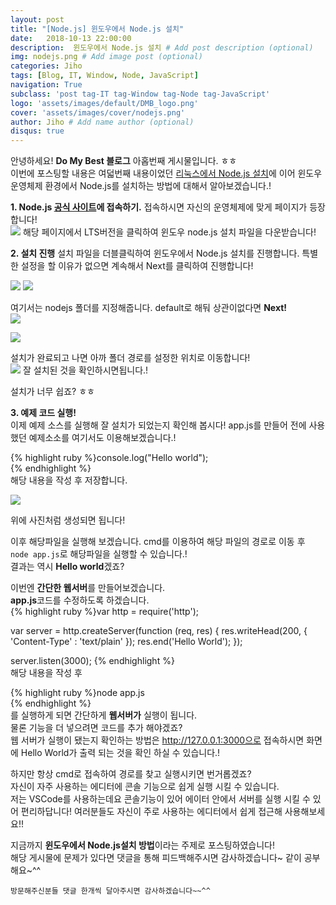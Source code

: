 ```yaml
---
layout: post
title: "[Node.js] 윈도우에서 Node.js 설치"
date:   2018-10-13 22:00:00
description:  윈도우에서 Node.js 설치 # Add post description (optional)
img: nodejs.png # Add image post (optional)
categories: Jiho
tags: [Blog, IT, Window, Node, JavaScript]
navigation: True
subclass: 'post tag-IT tag-Window tag-Node tag-JavaScript'
logo: 'assets/images/default/DMB_logo.png'
cover: 'assets/images/cover/nodejs.png'
author: Jiho # Add name author (optional)
disqus: true
---
```

안녕하세요! **Do My Best 블로그** 아홉번째 게시물입니다. ㅎㅎ  
이번에 포스팅할 내용은 여덟번째 내용이었던 [리눅스에서 Node.js 설치][linux-installation-nodejs]에 이어 윈도우 운영체제 환경에서 Node.js를 설치하는 방법에 대해서 알아보겠습니다.!

**1. Node.js [공식 사이트][node-org]에 접속하기.**
접속하시면 자신의 운영체제에 맞게 페이지가 등장합니다!  
<img src="/assets/images/2018-10-13-nodejs-installation-window/node-org.png">
해당 페이지에서 LTS버전을 클릭하여 윈도우 node.js 설치 파일을 다운받습니다!

**2. 설치 진행**
설치 파일을 더블클릭하여 윈도우에서 Node.js 설치를 진행합니다.
특별한 설정을 할 이유가 없으면 계속해서 Next를 클릭하여 진행합니다!

<img src="/assets/images/2018-10-13-nodejs-installation-window/node-window-installation-step1.png">

  

<img src="/assets/images/2018-10-13-nodejs-installation-window/node-window-installation-step2.png">



여기서는 nodejs 폴더를 지정해줍니다. default로 해둬 상관이없다면 **Next!**  
<img src="/assets/images/2018-10-13-nodejs-installation-window/node-window-installation-step3.png">



<img src="/assets/images/2018-10-13-nodejs-installation-window/node-window-installation-step4.png">



설치가 완료되고 나면 아까 폴더 경로를 설정한 위치로 이동합니다!  
<img src="/assets/images/2018-10-13-nodejs-installation-window/nodejs-folder.png">
잘 설치된 것을 확인하시면됩니다.!

설치가 너무 쉽죠? ㅎㅎ

**3. 예제 코드 실행!**  
이제 예제 소스를 실행해 잘 설치가 되었는지 확인해 봅시다!
app.js를 만들어 전에 사용했던 예제소소를 여기서도 이용해보겠습니다.!

{% highlight ruby %}console.log("Hello world");  
{% endhighlight %}  
해당 내용을 작성 후 저장합니다.   

<img src="/assets/images/2018-10-13-nodejs-installation-window/node-example.png">

위에 사진처럼 생성되면 됩니다!

이후 해당파일을 실행해 보겠습니다.
cmd를 이용하여 해당 파일의 경로로 이동 후 `node app.js`로 해당파일을 실행할 수 있습니다.!  
결과는 역시 **Hello world**겠죠?

이번엔 **간단한 웹서버**를 만들어보겠습니다.  
**app.js**코드를 수정하도록 하겠습니다.    
{% highlight ruby %}var http = require('http');

var server = http.createServer(function (req, res) {
  res.writeHead(200, { 'Content-Type' : 'text/plain' });
  res.end('Hello World');
});

server.listen(3000);
{% endhighlight %}  
해당 내용을 작성 후 

{% highlight ruby %}node app.js  
{% endhighlight %}    
를 실행하게 되면 간단하게 **웹서버가** 실행이 됩니다.  
물론 기능을 더 넣으려면 코드를 추가 해야겠죠?  
웹 서버가 실행이 됐는지 확인하는 방법은 http://127.0.0.1:3000으로 접속하시면 화면에 Hello World가 출력 되는 것을 확인 하실 수 있습니다.!

하지만 항상 cmd로 접속하여 경로를 찾고 실행시키면 번거롭겠죠?  
자신이 자주 사용하는 에디터에 콘솔 기능으로 쉽게 실행 시킬 수 있습니다.   
저는 VSCode를 사용하는데요 콘솔기능이 있어 에이터 안에서 서버를 실행 시킬 수 있어 편리하답니다!
여러분들도 자신이 주로 사용하는 에디터에서 쉽게 접근해 사용해보세요!!

지금까지 **윈도우에서 Node.js설치 방법**이라는 주제로 포스팅하였습니다!    
해당 게시물에 문제가 있다면 댓글을 통해 피드백해주시면 감사하겠습니다~ 같이 공부해요~^^

`방문해주신분들 댓글 한개씩 달아주시면 감사하겠습니다~~^^`  

[linux-installation-nodejs]:https://ghwlchlaks.github.io/nodejs-installation-ubuntu
[node-org]:https://nodejs.org/